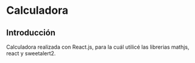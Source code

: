 # Calculadora 


## Introducción

Calculadora realizada con React.js, para la cuál utilicé las librerias mathjs, react y sweetalert2.

